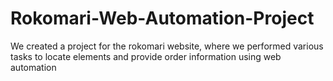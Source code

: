 # Rokomari-Web-Automation-Project
We created a project for the rokomari website, where we performed various tasks to locate elements and provide order information using web automation
